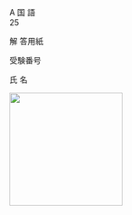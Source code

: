 A 国 語<br>25

解 答用紙

受験番号

氏 名

<img src="figures/yomitoku_test_output_page_017_p1_figure_0.png" width="200px"><br>